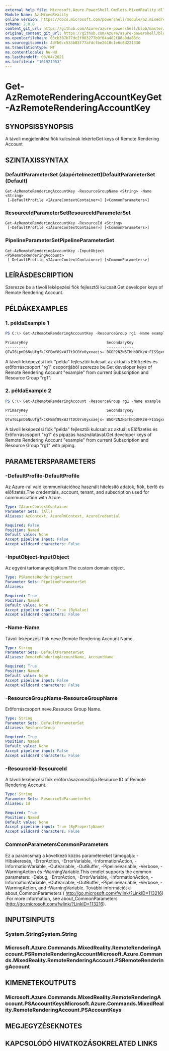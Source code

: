 ```yaml
---
external help file: Microsoft.Azure.PowerShell.Cmdlets.MixedReality.dll-Help.xml
Module Name: Az.MixedReality
online version: https://docs.microsoft.com/powershell/module/az.mixedreality/get-azremoterenderingaccountkey
schema: 2.0.0
content_git_url: https://github.com/Azure/azure-powershell/blob/master/src/MixedReality/MixedReality/help/Get-AzRemoteRenderingAccountKey.md
original_content_git_url: https://github.com/Azure/azure-powershell/blob/master/src/MixedReality/MixedReality/help/Get-AzRemoteRenderingAccountKey.md
ms.openlocfilehash: 03cb387b77dc2f003277b9f04a482f88a8da86fc
ms.sourcegitcommit: 4dfb0cc533b83f77afdcfbe2618c1e6c8d221330
ms.translationtype: MT
ms.contentlocale: hu-HU
ms.lasthandoff: 03/04/2021
ms.locfileid: "101921953"
---
```

# <span data-ttu-id="25232-101">Get-AzRemoteRenderingAccountKey</span><span class="sxs-lookup"><span data-stu-id="25232-101">Get-AzRemoteRenderingAccountKey</span></span>

## <span data-ttu-id="25232-102">SYNOPSIS</span><span class="sxs-lookup"><span data-stu-id="25232-102">SYNOPSIS</span></span>
<span data-ttu-id="25232-103">A távoli megjelenítési fiók kulcsának lekérte</span><span class="sxs-lookup"><span data-stu-id="25232-103">Get keys of Remote Rendering Account</span></span>

## <span data-ttu-id="25232-104">SZINTAXIS</span><span class="sxs-lookup"><span data-stu-id="25232-104">SYNTAX</span></span>

### <span data-ttu-id="25232-105">DefaultParameterSet (alapértelmezett)</span><span class="sxs-lookup"><span data-stu-id="25232-105">DefaultParameterSet (Default)</span></span>
```
Get-AzRemoteRenderingAccountKey -ResourceGroupName <String> -Name <String>
 [-DefaultProfile <IAzureContextContainer>] [<CommonParameters>]
```

### <span data-ttu-id="25232-106">ResourceIdParameterSet</span><span class="sxs-lookup"><span data-stu-id="25232-106">ResourceIdParameterSet</span></span>
```
Get-AzRemoteRenderingAccountKey -ResourceId <String>
 [-DefaultProfile <IAzureContextContainer>] [<CommonParameters>]
```

### <span data-ttu-id="25232-107">PipelineParameterSet</span><span class="sxs-lookup"><span data-stu-id="25232-107">PipelineParameterSet</span></span>
```
Get-AzRemoteRenderingAccountKey -InputObject <PSRemoteRenderingAccount>
 [-DefaultProfile <IAzureContextContainer>] [<CommonParameters>]
```

## <span data-ttu-id="25232-108">LEÍRÁS</span><span class="sxs-lookup"><span data-stu-id="25232-108">DESCRIPTION</span></span>
<span data-ttu-id="25232-109">Szerezze be a távoli leképezési fiók fejlesztői kulcsait.</span><span class="sxs-lookup"><span data-stu-id="25232-109">Get developer keys of Remote Rendering Account.</span></span>

## <span data-ttu-id="25232-110">PÉLDÁK</span><span class="sxs-lookup"><span data-stu-id="25232-110">EXAMPLES</span></span>

### <span data-ttu-id="25232-111">1. példa</span><span class="sxs-lookup"><span data-stu-id="25232-111">Example 1</span></span>
```powershell
PS C:\> Get-AzRemoteRenderingAccountKey -ResourceGroup rg1 -Name example

PrimaryKey                                   SecondaryKey
----------                                   ------------
QTwT6LpnD6NuUfgfkCKFBmf89xWJ7tDC0Yx0yxxaejs= BGOP2NZN5ThHbDFKzW+FISSgxnnBqCPKpTsixAxkvXk=
```

<span data-ttu-id="25232-112">A távoli leképezési fiók "példa" fejlesztői kulcsait az aktuális Előfizetés és erőforráscsoport "rg1" csoportjából szerezze be.</span><span class="sxs-lookup"><span data-stu-id="25232-112">Get developer keys of Remote Rendering Account "example" from current Subscription and Resource Group "rg1".</span></span>

### <span data-ttu-id="25232-113">2. példa</span><span class="sxs-lookup"><span data-stu-id="25232-113">Example 2</span></span>
```powershell
PS C:\> Get-AzRemoteRenderingAccount -ResourceGroup rg1 -Name example | Get-AzRemoteRenderingAccountKey 

PrimaryKey                                   SecondaryKey
----------                                   ------------
QTwT6LpnD6NuUfgfkCKFBmf89xWJ7tDC0Yx0yxxaejs= BGOP2NZN5ThHbDFKzW+FISSgxnnBqCPKpTsixAxkvXk=
```

<span data-ttu-id="25232-114">A távoli leképezési fiók "példa" fejlesztői kulcsait az aktuális Előfizetés és Erőforráscsoport "rg1" és pipázás használatával.</span><span class="sxs-lookup"><span data-stu-id="25232-114">Get developer keys of Remote Rendering Account "example" from current Subscription and Resource Group "rg1" with piping.</span></span>

## <span data-ttu-id="25232-115">PARAMETERS</span><span class="sxs-lookup"><span data-stu-id="25232-115">PARAMETERS</span></span>

### <span data-ttu-id="25232-116">-DefaultProfile</span><span class="sxs-lookup"><span data-stu-id="25232-116">-DefaultProfile</span></span>
<span data-ttu-id="25232-117">Az Azure-ral való kommunikációhoz használt hitelesítő adatok, fiók, bérlő és előfizetés.</span><span class="sxs-lookup"><span data-stu-id="25232-117">The credentials, account, tenant, and subscription used for communication with Azure.</span></span>

```yaml
Type: IAzureContextContainer
Parameter Sets: (All)
Aliases: AzContext, AzureRmContext, AzureCredential

Required: False
Position: Named
Default value: None
Accept pipeline input: False
Accept wildcard characters: False
```

### <span data-ttu-id="25232-118">-InputObject</span><span class="sxs-lookup"><span data-stu-id="25232-118">-InputObject</span></span>
<span data-ttu-id="25232-119">Az egyéni tartományobjektum.</span><span class="sxs-lookup"><span data-stu-id="25232-119">The custom domain object.</span></span>

```yaml
Type: PSRemoteRenderingAccount
Parameter Sets: PipelineParameterSet
Aliases:

Required: True
Position: Named
Default value: None
Accept pipeline input: True (ByValue)
Accept wildcard characters: False
```

### <span data-ttu-id="25232-120">-Name</span><span class="sxs-lookup"><span data-stu-id="25232-120">-Name</span></span>
<span data-ttu-id="25232-121">Távoli leképezési fiók neve.</span><span class="sxs-lookup"><span data-stu-id="25232-121">Remote Rendering Account Name.</span></span>

```yaml
Type: String
Parameter Sets: DefaultParameterSet
Aliases: RemoteRenderingAccountName, AccountName

Required: True
Position: Named
Default value: None
Accept pipeline input: False
Accept wildcard characters: False
```

### <span data-ttu-id="25232-122">-ResourceGroupName</span><span class="sxs-lookup"><span data-stu-id="25232-122">-ResourceGroupName</span></span>
<span data-ttu-id="25232-123">Erőforráscsoport neve.</span><span class="sxs-lookup"><span data-stu-id="25232-123">Resource Group Name.</span></span>

```yaml
Type: String
Parameter Sets: DefaultParameterSet
Aliases: ResourceGroup

Required: True
Position: Named
Default value: None
Accept pipeline input: False
Accept wildcard characters: False
```

### <span data-ttu-id="25232-124">-ResourceId</span><span class="sxs-lookup"><span data-stu-id="25232-124">-ResourceId</span></span>
<span data-ttu-id="25232-125">A távoli leképezési fiók erőforrásazonosítója.</span><span class="sxs-lookup"><span data-stu-id="25232-125">Resource ID of Remote Rendering Account.</span></span>

```yaml
Type: String
Parameter Sets: ResourceIdParameterSet
Aliases: Id

Required: True
Position: Named
Default value: None
Accept pipeline input: True (ByPropertyName)
Accept wildcard characters: False
```

### <span data-ttu-id="25232-126">CommonParameters</span><span class="sxs-lookup"><span data-stu-id="25232-126">CommonParameters</span></span>
<span data-ttu-id="25232-127">Ez a parancsmag a következő közös paramétereket támogatja: -Hibakeresés, -ErrorAction, -ErrorVariable, -InformationAction, -InformationVariable, -OutVariable, -OutBuffer, -PipelineVariable, -Verbose, -WarningAction és -WarningVariable.</span><span class="sxs-lookup"><span data-stu-id="25232-127">This cmdlet supports the common parameters: -Debug, -ErrorAction, -ErrorVariable, -InformationAction, -InformationVariable, -OutVariable, -OutBuffer, -PipelineVariable, -Verbose, -WarningAction, and -WarningVariable.</span></span>
<span data-ttu-id="25232-128">További információt a about_CommonParameters ( http://go.microsoft.com/fwlink/?LinkID=113216) .</span><span class="sxs-lookup"><span data-stu-id="25232-128">For more information, see about_CommonParameters (http://go.microsoft.com/fwlink/?LinkID=113216).</span></span>

## <span data-ttu-id="25232-129">INPUTS</span><span class="sxs-lookup"><span data-stu-id="25232-129">INPUTS</span></span>

### <span data-ttu-id="25232-130">System.String</span><span class="sxs-lookup"><span data-stu-id="25232-130">System.String</span></span>

### <span data-ttu-id="25232-131">Microsoft.Azure.Commands.MixedReality.RemoteRenderingAccount.PSRemoteRenderingAccount</span><span class="sxs-lookup"><span data-stu-id="25232-131">Microsoft.Azure.Commands.MixedReality.RemoteRenderingAccount.PSRemoteRenderingAccount</span></span>

## <span data-ttu-id="25232-132">KIMENETEK</span><span class="sxs-lookup"><span data-stu-id="25232-132">OUTPUTS</span></span>

### <span data-ttu-id="25232-133">Microsoft.Azure.Commands.MixedReality.RemoteRenderingAccount.PSAccountKeys</span><span class="sxs-lookup"><span data-stu-id="25232-133">Microsoft.Azure.Commands.MixedReality.RemoteRenderingAccount.PSAccountKeys</span></span>

## <span data-ttu-id="25232-134">MEGJEGYZÉSEK</span><span class="sxs-lookup"><span data-stu-id="25232-134">NOTES</span></span>

## <span data-ttu-id="25232-135">KAPCSOLÓDÓ HIVATKOZÁSOK</span><span class="sxs-lookup"><span data-stu-id="25232-135">RELATED LINKS</span></span>
